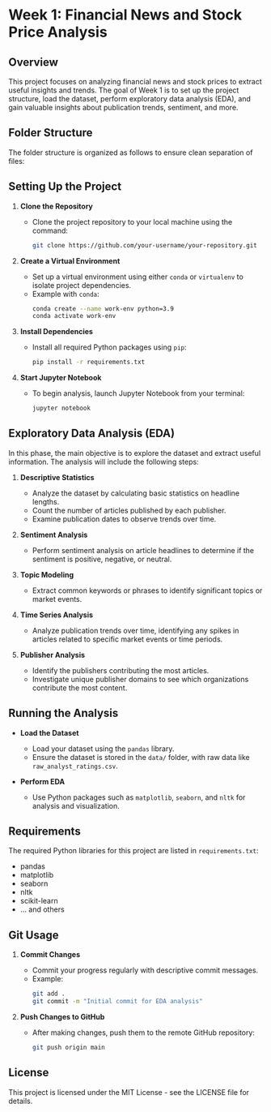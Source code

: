 # Week 1: Financial News and Stock Price Analysis

## Overview
This project focuses on analyzing financial news and stock prices to extract useful insights and trends. The goal of Week 1 is to set up the project structure, load the dataset, perform exploratory data analysis (EDA), and gain valuable insights about publication trends, sentiment, and more.

## Folder Structure
The folder structure is organized as follows to ensure clean separation of files:

## Setting Up the Project
1. **Clone the Repository**
   - Clone the project repository to your local machine using the command:
     ```bash
     git clone https://github.com/your-username/your-repository.git
     ```
   
2. **Create a Virtual Environment**
   - Set up a virtual environment using either `conda` or `virtualenv` to isolate project dependencies.
   - Example with `conda`:
     ```bash
     conda create --name work-env python=3.9
     conda activate work-env
     ```
   
3. **Install Dependencies**
   - Install all required Python packages using `pip`:
     ```bash
     pip install -r requirements.txt
     ```

4. **Start Jupyter Notebook**
   - To begin analysis, launch Jupyter Notebook from your terminal:
     ```bash
     jupyter notebook
     ```

## Exploratory Data Analysis (EDA)
In this phase, the main objective is to explore the dataset and extract useful information. The analysis will include the following steps:

1. **Descriptive Statistics**
   - Analyze the dataset by calculating basic statistics on headline lengths.
   - Count the number of articles published by each publisher.
   - Examine publication dates to observe trends over time.

2. **Sentiment Analysis**
   - Perform sentiment analysis on article headlines to determine if the sentiment is positive, negative, or neutral.
   
3. **Topic Modeling**
   - Extract common keywords or phrases to identify significant topics or market events.

4. **Time Series Analysis**
   - Analyze publication trends over time, identifying any spikes in articles related to specific market events or time periods.

5. **Publisher Analysis**
   - Identify the publishers contributing the most articles.
   - Investigate unique publisher domains to see which organizations contribute the most content.

## Running the Analysis
- **Load the Dataset**
  - Load your dataset using the `pandas` library.
  - Ensure the dataset is stored in the `data/` folder, with raw data like `raw_analyst_ratings.csv`.

- **Perform EDA**
  - Use Python packages such as `matplotlib`, `seaborn`, and `nltk` for analysis and visualization.

## Requirements
The required Python libraries for this project are listed in `requirements.txt`:
- pandas
- matplotlib
- seaborn
- nltk
- scikit-learn
- ... and others

## Git Usage
1. **Commit Changes**
   - Commit your progress regularly with descriptive commit messages.
   - Example:
     ```bash
     git add .
     git commit -m "Initial commit for EDA analysis"
     ```

2. **Push Changes to GitHub**
   - After making changes, push them to the remote GitHub repository:
     ```bash
     git push origin main
     ```

## License
This project is licensed under the MIT License - see the LICENSE file for details.
